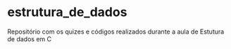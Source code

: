 # estrutura_de_dados
Repositório com os quizes e códigos realizados durante a aula de Estutura de dados em C 
